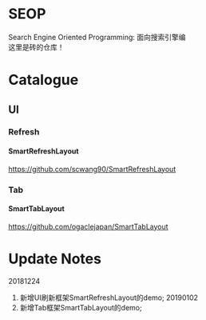 # SEOP
Search Engine Oriented Programming: 面向搜索引擎编  
这里是砖的仓库！

# Catalogue
## UI
### Refresh
#### SmartRefreshLayout
https://github.com/scwang90/SmartRefreshLayout
### Tab
#### SmartTabLayout
https://github.com/ogaclejapan/SmartTabLayout

# Update Notes
20181224
1. 新增UI刷新框架SmartRefreshLayout的demo;
20190102
2. 新增Tab框架SmartTabLayout的demo;
